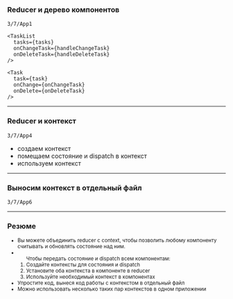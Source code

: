 ### Reducer и дерево компонентов

```3/7/App1```

```
<TaskList
  tasks={tasks}
  onChangeTask={handleChangeTask}
  onDeleteTask={handleDeleteTask}
/>
```
```
<Task
  task={task}
  onChange={onChangeTask}
  onDelete={onDeleteTask}
/>
```

---

### Reducer и контекст

```3/7/App4```

- создаем контекст
- помещаем состояние и dispatch в контекст
- используем контекст

---

### Выносим контекст в отдельный файл

```3/7/App6```

---

### Резюме

<small><ul>
<li>Вы можете объединить reducer с context, чтобы позволить любому компоненту считывать и обновлять состояние над ним.</li>
<li><ol>Чтобы передать состояние и dispatch всем компонентам:
<li>Создайте контексты для состояния и dispatch</li>
<li>Установите оба контекста в компоненте в reducer</li>
<li>Используйте необходимый контекст в компонентах</li>
</ol></li>
<li>Упростите код, вынеся код работы с контекстом в отдельный файл</li>
<li>Можно использовать несколько таких пар контекстов в одном приложении</li>
<ul><small>

